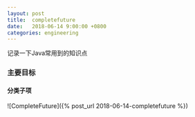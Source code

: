 ```yaml
---
layout: post
title:  completefuture
date:   2018-06-14 9:00:00 +0800
categories: engineering
---
```

记录一下Java常用到的知识点
### 主要目标



#### 分类子项
![CompleteFuture]({% post_url 2018-06-14-completefuture %})
